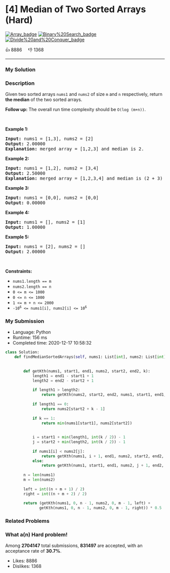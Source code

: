 # [4] Median of Two Sorted Arrays (Hard)

[![Array_badge](https://img.shields.io/badge/topic-Array-green.svg)](https://leetcode.com/problems/median-of-two-sorted-arrays/)  [![Binary%20Search_badge](https://img.shields.io/badge/topic-Binary%20Search-green.svg)](https://leetcode.com/problems/median-of-two-sorted-arrays/)  [![Divide%20and%20Conquer_badge](https://img.shields.io/badge/topic-Divide%20and%20Conquer-green.svg)](https://leetcode.com/problems/median-of-two-sorted-arrays/) 

:+1: 8886 &nbsp; &nbsp; :thumbsdown: 1368

---

### My Solution


### Description
<p>Given two sorted arrays <code>nums1</code> and <code>nums2</code> of size <code>m</code> and <code>n</code> respectively, return <strong>the median</strong> of the two sorted arrays.</p>

<p><strong>Follow up:</strong> The overall run time complexity should be <code>O(log (m+n))</code>.</p>

<p>&nbsp;</p>
<p><strong>Example 1:</strong></p>

<pre>
<strong>Input:</strong> nums1 = [1,3], nums2 = [2]
<strong>Output:</strong> 2.00000
<strong>Explanation:</strong> merged array = [1,2,3] and median is 2.
</pre>

<p><strong>Example 2:</strong></p>

<pre>
<strong>Input:</strong> nums1 = [1,2], nums2 = [3,4]
<strong>Output:</strong> 2.50000
<strong>Explanation:</strong> merged array = [1,2,3,4] and median is (2 + 3) / 2 = 2.5.
</pre>

<p><strong>Example 3:</strong></p>

<pre>
<strong>Input:</strong> nums1 = [0,0], nums2 = [0,0]
<strong>Output:</strong> 0.00000
</pre>

<p><strong>Example 4:</strong></p>

<pre>
<strong>Input:</strong> nums1 = [], nums2 = [1]
<strong>Output:</strong> 1.00000
</pre>

<p><strong>Example 5:</strong></p>

<pre>
<strong>Input:</strong> nums1 = [2], nums2 = []
<strong>Output:</strong> 2.00000
</pre>

<p>&nbsp;</p>
<p><strong>Constraints:</strong></p>

<ul>
	<li><code>nums1.length == m</code></li>
	<li><code>nums2.length == n</code></li>
	<li><code>0 &lt;= m &lt;= 1000</code></li>
	<li><code>0 &lt;= n &lt;= 1000</code></li>
	<li><code>1 &lt;= m + n &lt;= 2000</code></li>
	<li><code>-10<sup>6</sup> &lt;= nums1[i], nums2[i] &lt;= 10<sup>6</sup></code></li>
</ul>



### My Submission

- Language: Python
- Runtime: 156 ms
- Completed time: 2020-12-17 10:58:32

```Python
class Solution:
    def findMedianSortedArrays(self, nums1: List[int], nums2: List[int]) -> float:
        
        
        def getKth(nums1, start1, end1, nums2, start2, end2, k):
            length1 = end1 - start1 + 1
            length2 = end2 - start2 + 1
            
            if length1 > length2:
                return getKth(nums2, start2, end2, nums1, start1, end1, k)
            
            if length1 == 0:
                return nums2[start2 + k - 1]
            
            if k == 1:
                return min(nums1[start1], nums2[start2])
            
            
            i = start1 + min(length1, int(k / 2)) - 1
            j = start2 + min(length2, int(k / 2)) - 1
            
            if nums1[i] < nums2[j]:
                return getKth(nums1, i + 1, end1, nums2, start2, end2, k - (i - start1 + 1))
            else:
                return getKth(nums1, start1, end1, nums2, j + 1, end2, k - (j - start2 + 1))
            
        n = len(nums1)
        m = len(nums2)
        
        left = int((n + m + 1) / 2)
        right = int((n + m + 2) / 2)
        
        return (getKth(nums1, 0, n - 1, nums2, 0, m - 1, left) + 
               getKth(nums1, 0, n - 1, nums2, 0, m - 1, right)) * 0.5
```


### Related Problems




### What a(n) Hard problem!
Among **2704147** total submissions, **831497** are accepted, with an acceptance rate of **30.7%**. <br>

- Likes: 8886
- Dislikes: 1368

